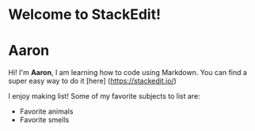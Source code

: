 # Welcome to StackEdit!

# Aaron 

Hi! I'm **Aaron**, I am learning how to code using Markdown. You can find a super easy way to do it [here] (https://stackedit.io/)

I enjoy making list! Some of my favorite subjects to list are:

 - Favorite animals
 - Favorite smells
